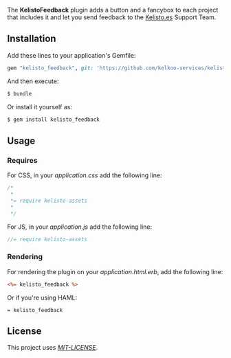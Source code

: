 The **KelistoFeedback** plugin adds a button and a fancybox to each project that 
includes it and let you send feedback to the [Kelisto.es](http://wwww.kelisto.es) Support Team.

## Installation

Add these lines to your application's Gemfile:

```ruby
gem "kelisto_feedback", git: 'https://github.com/kelkoo-services/kelisto_feedback.git'
```

And then execute:

```bash
$ bundle
```

Or install it yourself as:

```bash
$ gem install kelisto_feedback
```


## Usage

### Requires
For CSS, in your *application.css* add the following line:

```css
/*
 *
 *= require kelisto-assets
 *
 */
```

For JS, in your *application.js* add the following line:

```javascript
//= require kelisto-assets
```

### Rendering
For rendering the plugin on your *application.html.erb*, add the following line:

```rhtml
<%= kelisto_feedback %>
```

Or if you're using HAML:

```haml
= kelisto_feedback
```


## License
This project uses [*MIT-LICENSE*](http://en.wikipedia.org/wiki/MIT_License).
